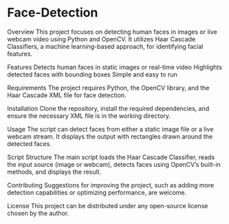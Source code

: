 # Face-Detection

Overview
This project focuses on detecting human faces in images or live webcam video using Python and OpenCV. It utilizes Haar Cascade Classifiers, a machine learning-based approach, for identifying facial features.

Features
Detects human faces in static images or real-time video Highlights detected faces with bounding boxes Simple and easy to run

Requirements
The project requires Python, the OpenCV library, and the Haar Cascade XML file for face detection.

Installation
Clone the repository, install the required dependencies, and ensure the necessary XML file is in the working directory.

Usage
The script can detect faces from either a static image file or a live webcam stream. It displays the output with rectangles drawn around the detected faces.

Script Structure
The main script loads the Haar Cascade Classifier, reads the input source (image or webcam), detects faces using OpenCV’s built-in methods, and displays the result.

Contributing
Suggestions for improving the project, such as adding more detection capabilities or optimizing performance, are welcome.

License
This project can be distributed under any open-source license chosen by the author.
